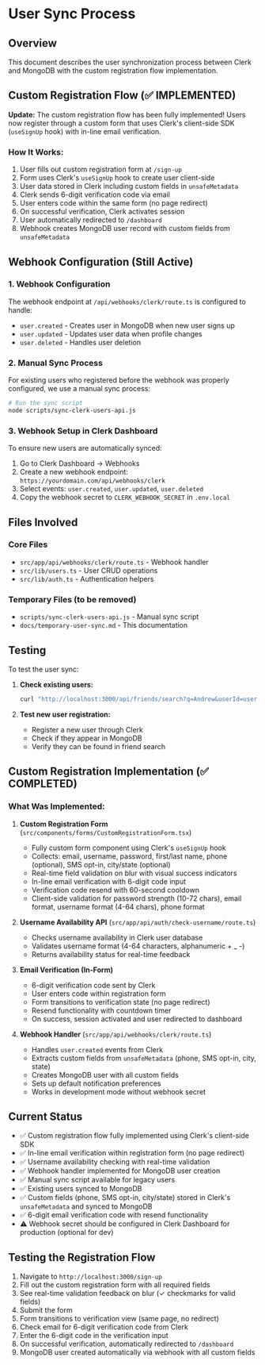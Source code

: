 # User Sync Process

## Overview

This document describes the user synchronization process between Clerk and MongoDB with the custom registration flow implementation.

## Custom Registration Flow (✅ IMPLEMENTED)

**Update:** The custom registration flow has been fully implemented! Users now register through a custom form that uses Clerk's client-side SDK (`useSignUp` hook) with in-line email verification.

### How It Works:

1. User fills out custom registration form at `/sign-up`
2. Form uses Clerk's `useSignUp` hook to create user client-side
3. User data stored in Clerk including custom fields in `unsafeMetadata`
4. Clerk sends 6-digit verification code via email
5. User enters code within the same form (no page redirect)
6. On successful verification, Clerk activates session
7. User automatically redirected to `/dashboard`
8. Webhook creates MongoDB user record with custom fields from `unsafeMetadata`

## Webhook Configuration (Still Active)

### 1. Webhook Configuration

The webhook endpoint at `/api/webhooks/clerk/route.ts` is configured to handle:

- `user.created` - Creates user in MongoDB when new user signs up
- `user.updated` - Updates user data when profile changes
- `user.deleted` - Handles user deletion

### 2. Manual Sync Process

For existing users who registered before the webhook was properly configured, we use a manual sync process:

```bash
# Run the sync script
node scripts/sync-clerk-users-api.js
```

### 3. Webhook Setup in Clerk Dashboard

To ensure new users are automatically synced:

1. Go to Clerk Dashboard → Webhooks
2. Create a new webhook endpoint: `https://yourdomain.com/api/webhooks/clerk`
3. Select events: `user.created`, `user.updated`, `user.deleted`
4. Copy the webhook secret to `CLERK_WEBHOOK_SECRET` in `.env.local`

## Files Involved

### Core Files

- `src/app/api/webhooks/clerk/route.ts` - Webhook handler
- `src/lib/users.ts` - User CRUD operations
- `src/lib/auth.ts` - Authentication helpers

### Temporary Files (to be removed)

- `scripts/sync-clerk-users-api.js` - Manual sync script
- `docs/temporary-user-sync.md` - This documentation

## Testing

To test the user sync:

1. **Check existing users:**

   ```bash
   curl "http://localhost:3000/api/friends/search?q=Andrew&userId=user_33ErQ6awQwQU7ZQA5xnpit4oyE0"
   ```

2. **Test new user registration:**
   - Register a new user through Clerk
   - Check if they appear in MongoDB
   - Verify they can be found in friend search

## Custom Registration Implementation (✅ COMPLETED)

### What Was Implemented:

1. **Custom Registration Form** (`src/components/forms/CustomRegistrationForm.tsx`)
   - Fully custom form component using Clerk's `useSignUp` hook
   - Collects: email, username, password, first/last name, phone (optional), SMS opt-in, city/state (optional)
   - Real-time field validation on blur with visual success indicators
   - In-line email verification with 6-digit code input
   - Verification code resend with 60-second cooldown
   - Client-side validation for password strength (10-72 chars), email format, username format (4-64 chars), phone format

2. **Username Availability API** (`src/app/api/auth/check-username/route.ts`)
   - Checks username availability in Clerk user database
   - Validates username format (4-64 characters, alphanumeric + \_ -)
   - Returns availability status for real-time feedback

3. **Email Verification (In-Form)**
   - 6-digit verification code sent by Clerk
   - User enters code within registration form
   - Form transitions to verification state (no page redirect)
   - Resend functionality with countdown timer
   - On success, session activated and user redirected to dashboard

4. **Webhook Handler** (`src/app/api/webhooks/clerk/route.ts`)
   - Handles `user.created` events from Clerk
   - Extracts custom fields from `unsafeMetadata` (phone, SMS opt-in, city, state)
   - Creates MongoDB user with all custom fields
   - Sets up default notification preferences
   - Works in development mode without webhook secret

## Current Status

- ✅ Custom registration flow fully implemented using Clerk's client-side SDK
- ✅ In-line email verification within registration form (no page redirect)
- ✅ Username availability checking with real-time validation
- ✅ Webhook handler implemented for MongoDB user creation
- ✅ Manual sync script available for legacy users
- ✅ Existing users synced to MongoDB
- ✅ Custom fields (phone, SMS opt-in, city/state) stored in Clerk's `unsafeMetadata` and synced to MongoDB
- ✅ 6-digit email verification code with resend functionality
- ⚠️ Webhook secret should be configured in Clerk Dashboard for production (optional for dev)

## Testing the Registration Flow

1. Navigate to `http://localhost:3000/sign-up`
2. Fill out the custom registration form with all required fields
3. See real-time validation feedback on blur (✓ checkmarks for valid fields)
4. Submit the form
5. Form transitions to verification view (same page, no redirect)
6. Check email for 6-digit verification code from Clerk
7. Enter the 6-digit code in the verification input
8. On successful verification, automatically redirected to `/dashboard`
9. MongoDB user created automatically via webhook with all custom fields
